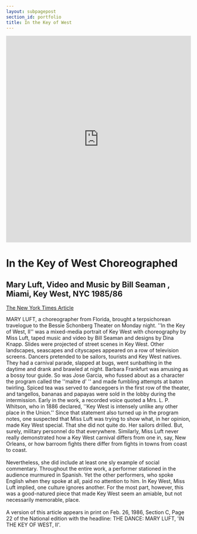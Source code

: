 ```yaml
---
layout: subpagepost
section_id: portfolio
title: In the Key of West
---
```

<div class="full">
    <div class="row">
        <div class="large-12 large-centered columns">
        <iframe src="https://vimeo.com/407038722" width="640" height="564" frameborder="0" allow="autoplay; fullscreen" allowfullscreen></iframe>
        </div>
    </div>
    <div class="Text_works">
        <h1>In the Key of West Choreographed</h1>
        <h2>Mary Luft, Video and Music by Bill Seaman , Miami, Key West, NYC 1985/86</h2>
        <a href="../images/portfolio/In_the_key_of_the_west.png">The New York Times Article</a>
        <p>
MARY LUFT, a choreographer from Florida, brought a terpsichorean travelogue to the Bessie Schonberg Theater on Monday night. ''In the Key of West, II'' was a mixed-media portrait of Key West with choreography by Miss Luft, taped music and video by Bill Seaman and designs by Dina Knapp.
Slides were projected of street scenes in Key West. Other landscapes, seascapes and cityscapes appeared on a row of television screens. Dancers pretended to be sailors, tourists and Key West natives. They had a carnival parade, slapped at bugs, went sunbathing in the daytime and drank and brawled at night. Barbara Frankfurt was amusing as a bossy tour guide. So was Jose Garcia, who fussed about as a character the program called the ''maitre d' '' and made fumbling attempts at baton twirling. Spiced tea was served to dancegoers in the first row of the theater, and tangellos, bananas and papayas were sold in the lobby during the intermission.
Early in the work, a recorded voice quoted a Mrs. L. P. Whitson, who in 1886 declared, ''Key West is intensely unlike any other place in the Union.'' Since that statement also turned up in the program notes, one suspected that Miss Luft was trying to show what, in her opinion, made Key West special.
That she did not quite do. Her sailors drilled. But, surely, military personnel do that everywhere. Similarly, Miss Luft never really demonstrated how a Key West carnival differs from one in, say, New Orleans, or how barroom fights there differ from fights in towns from coast to coast.
<br><br>
Nevertheless, she did include at least one sly example of social commentary. Throughout the entire work, a performer stationed in the audience murmured in Spanish. Yet the other performers, who spoke English when they spoke at all, paid no attention to him. In Key West, Miss Luft implied, one culture ignores another. For the most part, however, this was a good-natured piece that made Key West seem an amiable, but not necessarily memorable, place.
<br><br>
A version of this article appears in print on Feb. 26, 1986, Section C, Page 22 of the National edition with the headline: THE DANCE: MARY LUFT, 'IN THE KEY OF WEST, II'.
<br><br>
        </p>
    </div>
</div>

